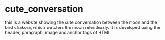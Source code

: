 # cute_conversation
this is a website showing the cute conversation between the moon and the bird chakora, which watches the moon relentlessly. It is developed using the header, paragraph, image and anchor tags of HTML
